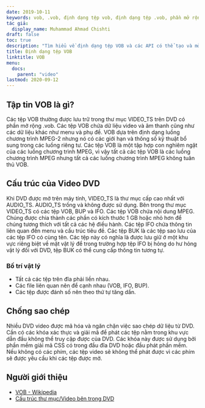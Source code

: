 ```yaml
---
date: 2019-10-11
keywords: vob, .vob, định dạng tệp vob, định dạng tệp .vob, phần mở rộng .vob, phần mở rộng vob, định dạng video vob, tệp dvd vob
tác giả:
  display_name: Muhammad Ahmad Chishti
draft: false
toc: true
description: "Tìm hiểu về định dạng tệp VOB và các API có thể tạo và mở tệp VOB."
title: Định dạng tệp VOB
linktitle: VOB
menu:
  docs:
    parent: "video"
lastmod: 2020-09-12
---
```


## Tập tin VOB là gì? ##

Các tệp VOB thường được lưu trữ trong thư mục VIDEO_TS trên DVD có phần mở rộng .vob. Các tệp VOB chứa dữ liệu video và âm thanh cũng như các dữ liệu khác như menu và phụ đề. VOB dựa trên định dạng luồng chương trình MPEG-2 nhưng nó có các giới hạn và thông số kỹ thuật bổ sung trong các luồng riêng tư. Các tệp VOB là một tập hợp con nghiêm ngặt của các luồng chương trình MPEG, vì vậy tất cả các tệp VOB là các luồng chương trình MPEG nhưng tất cả các luồng chương trình MPEG không tuân thủ VOB.

## Cấu trúc của Video DVD ##

Khi DVD được mở trên máy tính, VIDEO_TS là thư mục cấp cao nhất với AUDIO_TS. AUDIO_TS trống và không được sử dụng. Bên trong thư mục VIDEO_TS có các tệp VOB, BUP và IFO. Các tệp VOB chứa nội dung MPEG. Chúng được chia thành các phần có kích thước 1 GB hoặc nhỏ hơn để chúng tương thích với tất cả các hệ điều hành. Các tệp IFO chứa thông tin liên quan đến menu và cấu trúc tiêu đề. Các tệp BUK là các tệp sao lưu của các tệp IFO có cùng tên. Các tệp này có nghĩa là được lưu giữ ở một khu vực riêng biệt về mặt vật lý để trong trường hợp tệp IFO bị hỏng do hư hỏng vật lý đối với DVD, tệp BUK có thể cung cấp thông tin tương tự.

### Bố trí vật lý ###

- Tất cả các tệp trên đĩa phải liền nhau.
- Các file liên quan nên để cạnh nhau (VOB, IFO, BUP).
- Các tệp được đánh số nên theo thứ tự tăng dần.

## Chống sao chép ##

Nhiều DVD video được mã hóa và ngăn chặn việc sao chép dữ liệu từ DVD. Cần có các khóa xác thực và giải mã để phát các tệp nằm trong khu vực dẫn đầu không thể truy cập được của DVD. Các khóa này được sử dụng bởi phần mềm giải mã CSS có trong đầu đĩa DVD hoặc đầu phát phần mềm. Nếu không có các phím, các tệp video sẽ không thể phát được vì các phím sẽ được yêu cầu khi các tệp được mở.

## Người giới thiệu ##

- [VOB - Wikipedia](https://en.wikipedia.org/wiki/VOB)
- [Cấu trúc thư mục/Video bên trong DVD](https://en.wikibooks.org/wiki/Inside_DVD-Video/Directory_Structure)

